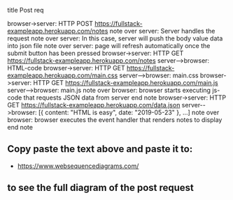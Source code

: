 title Post req

browser->server: HTTP POST https://fullstack-exampleapp.herokuapp.com/notes
note over server: Server handles the request
note over server: In this case, server will push the body value data into json file
note over server: page will refresh automatically once the submit button has been pressed
browser->server: HTTP GET https://fullstack-exampleapp.herokuapp.com/notes
server-->browser: HTML-code
browser->server: HTTP GET https://fullstack-exampleapp.herokuapp.com/main.css
server-->browser: main.css
browser->server: HTTP GET https://fullstack-exampleapp.herokuapp.com/main.js
server-->browser: main.js
note over browser:
browser starts executing js-code
that requests JSON data from server 
end note
browser->server: HTTP GET https://fullstack-exampleapp.herokuapp.com/data.json
server-->browser: [{ content: "HTML is easy", date: "2019-05-23" }, ...]
note over browser:
browser executes the event handler
that renders notes to display
end note

## Copy paste the text above and paste it to:
* https://www.websequencediagrams.com/
## to see the full diagram of the post request